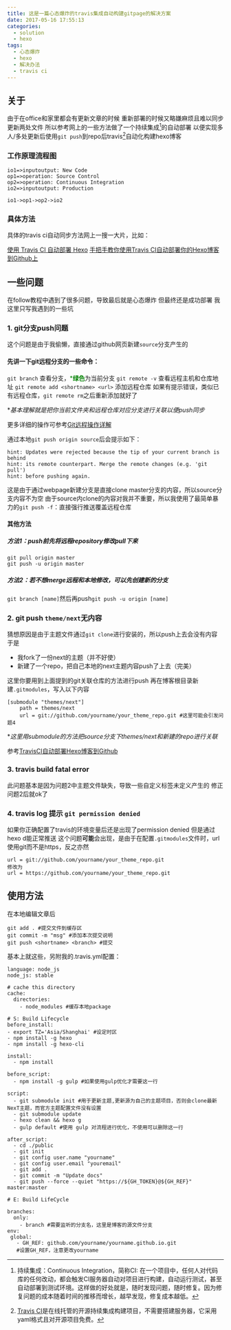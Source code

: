 ```yaml
---
title: 这是一篇心态爆炸的travis集成自动构建gitpage的解决方案
date: 2017-05-16 17:55:13
categories:
  - solution
  - hexo
tags:
  - 心态爆炸
  - hexo
  - 解决办法
  - travis ci
---
```

## 关于
由于在office和家里都会有更新文章的时候 
重新部署的时候又略嫌麻烦且难以同步更新两处文件 
所以参考网上的一些方法做了一个持续集成[^1]的自动部署 
以便实现多人/多处更新后使用`git push`到repo后travis[^2]自动化构建hexo博客
### 工作原理流程图
```flow
io1=>inputoutput: New Code
op1=>operation: Source Control
op2=>operation: Continuous Integration
io2=>inputoutput: Production

io1->op1->op2->io2
```
 
### 具体方法
具体的travis ci自动同步方法网上一搜一大片，比如： 

[使用 Travis CI 自动部署 Hexo][3]
[手把手教你使用Travis CI自动部署你的Hexo博客到Github上][4]
## 一些问题
在follow教程中遇到了很多问题，导致最后就是心态爆炸 
但最终还是成功部署
我这里只写我遇到的一些坑 
### 1. git分支push问题
这个问题是由于我偷懒，直接通过github网页新建`source`分支产生的 
#### 先讲一下git远程分支的一些命令：
`git branch` 查看分支，<font color="green">***绿色**</font>为当前分支 
`git remote -v` 查看远程主机和仓库地址 
`git remote add <shortname> <url>` 添加远程仓库 
如果有提示错误，类似已有远程仓库，`git remote rm`之后重新添加就好了 

**基本理解就是把你当前文件夹和远程仓库对应分支进行关联以便push同步*

更多详细的操作可参考[Git远程操作详解][5] 

通过本地`git push origin source`后会提示如下：
```
hint: Updates were rejected because the tip of your current branch is behind
hint: its remote counterpart. Merge the remote changes (e.g. 'git pull')
hint: before pushing again.
```
这是由于通过webpage新建分支是直接clone master分支的内容，所以source分支内容不为空 
由于source内clone的内容对我并不重要，所以我使用了最简单暴力的`git push -f`：直接强行推送覆盖远程仓库
#### 其他方法
##### 方法1：push前先将远程repository修改pull下来
```
git pull origin master
git push -u origin master
```
##### 方法2：若不想merge远程和本地修改，可以先创建新的分支
`git branch [name]`然后再push`git push -u origin [name]`

### 2. git push `theme/next`无内容
猜想原因是由于主题文件通过`git clone`进行安装的，所以push上去会没有内容 
于是 

 - 我fork了一份next的主题（并不好使）
 - 新建了一个repo，把自己本地的next主题内容push了上去（完美）

这里你要用到上面提到的git关联仓库的方法进行push 
再在博客根目录新建`.gitmodules`，写入以下内容 
```
[submodule "themes/next"]
    path = themes/next
    url = git://github.com/yourname/your_theme_repo.git #这里可能会引发问题4
```
**这里用submodule的方法把source分支下themes/next和新建的repo进行关联* 

参考[TravisCI自动部署Hexo博客到Github][6] 
### 3. travis build fatal error
此问题基本是因为问题2中主题文件缺失，导致一些自定义标签未定义产生的 
修正问题2后就ok了 
### 4. travis log 提示 `git permission denied`
如果你正确配置了travis的环境变量后还是出现了permission denied 
但是通过hexo d能正常推送 
这个问题**可能**会出现，是由于在配置`.gitmodules`文件时，url使用git而不是https，反之亦然
```
url = git://github.com/yourname/your_theme_repo.git
修改为
url = https://github.com/yourname/your_theme_repo.git
```
## 使用方法
在本地编辑文章后
```
git add . #提交文件到缓存区
git commit -m "msg" #添加本次提交说明
git push <shortname> <branch> #提交
```
基本上就这些，另附我的.travis.yml配置：
```
language: node_js
node_js: stable

# cache this directory
cache:
  directories:
    - node_modules #缓存本地package

# S: Build Lifecycle
before_install:
- export TZ='Asia/Shanghai' #设定时区
- npm install -g hexo
- npm install -g hexo-cli

install:
  - npm install
  
before_script:
  - npm install -g gulp #如果使用gulp优化才需要这一行

script:
  - git submodule init #用于更新主题,更新源为自己的主题项目，否则会clone最新NexT主题，而官方主题配置文件没有设置
  - git submodule update
  - hexo clean && hexo g
  - gulp default #使用 gulp 对流程进行优化，不使用可以删除这一行

after_script:
  - cd ./public
  - git init
  - git config user.name "yourname"
  - git config user.email "youremail"
  - git add .
  - git commit -m "Update docs"
  - git push --force --quiet "https://${GH_TOKEN}@${GH_REF}" master:master

# E: Build LifeCycle

branches:
  only:
    - branch #需要监听的分支名，这里是博客的源文件分支
env:
 global:
   - GH_REF: github.com/yourname/yourname.github.io.git
   #设置GH_REF，注意更改yourname
```

[^1]: 持续集成：Continuous Integration，简称CI: 在一个项目中，任何人对代码库的任何改动，都会触发CI服务器自动对项目进行构建，自动运行测试，甚至自动部署到测试环境。这样做的好处就是，随时发现问题，随时修复。因为修复问题的成本随着时间的推移而增长，越早发现，修复成本越低。

[^2]: [Travis CI](https://travis-ci.org/)是在线托管的开源持续集成构建项目，不需要搭建服务器，它采用yaml格式且对开源项目免费。

[3]: http://www.jianshu.com/p/5e74046e7a0f
[4]: http://www.jianshu.com/p/e22c13d85659
[5]: http://www.ruanyifeng.com/blog/2014/06/git_remote.html
[6]: https://xin053.github.io/2016/06/05/Travis%20CI%E8%87%AA%E5%8A%A8%E9%83%A8%E7%BD%B2Hexo%E5%8D%9A%E5%AE%A2%E5%88%B0Github/
